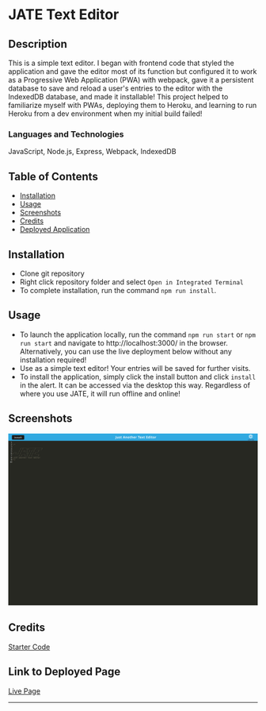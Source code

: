 # JATE Text Editor

## Description
This is a simple text editor. I began with frontend code that styled the application and gave the editor most of its function but configured it to work as a Progressive Web Application (PWA) with webpack, gave it a persistent database to save and reload a user's entries to the editor with the IndexedDB database, and made it installable! This project helped to familiarize myself with PWAs, deploying them to Heroku, and learning to run Heroku from a dev environment when my initial build failed!

### Languages and Technologies
JavaScript, Node.js, Express, Webpack, IndexedDB
## Table of Contents
- [Installation](#installation)
- [Usage](#usage)
- [Screenshots](#screenshots)
- [Credits](#credits)
- [Deployed Application](#link-to-deployed-page)
    
## Installation
- Clone git repository
- Right click repository folder and select `Open in Integrated Terminal`
- To complete installation, run the command `npm run install`.

## Usage
- To launch the application locally, run the command `npm run start` or `npm run start` and navigate to http://localhost:3000/ in the browser. Alternatively, you can use the live deployment below without any installation required!
- Use as a simple text editor! Your entries will be saved for further visits.
- To install the application, simply click the install button and click `install` in the alert. It can be accessed via the desktop this way. Regardless of where you use JATE, it will run offline and online!

## Screenshots
![Screenshot of JATE text editor application](./client/src/images/jate-screenshot.png)
## Credits
[Starter Code](https://github.com/coding-boot-camp/cautious-meme)



## Link to Deployed Page

[Live Page](https://powerful-refuge-08388-9a04dc55601c.herokuapp.com/)

---
